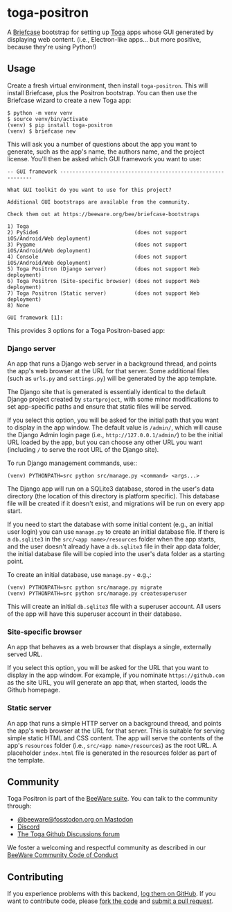 # toga-positron

A [Briefcase](https://github.com/beeware/briefcase) bootstrap for setting up
[Toga](https://github.com/beeware/toga) apps whose GUI generated by displaying web
content. (i.e., Electron-like apps... but more positive, because they're using Python!)

## Usage

Create a fresh virtual environment, then install `toga-positron`. This will install
Briefcase, plus the Positron bootstrap. You can then use the Briefcase wizard to create
a new Toga app:

    $ python -m venv venv
    $ source venv/bin/activate
    (venv) $ pip install toga-positron
    (venv) $ briefcase new

This will ask you a number of questions about the app you want to generate, such as the
app's name, the authors name, and the project license. You'll then be asked which GUI
framework you want to use:

    -- GUI framework -------------------------------------------------------------

    What GUI toolkit do you want to use for this project?

    Additional GUI bootstraps are available from the community.

    Check them out at https://beeware.org/bee/briefcase-bootstraps

    1) Toga
    2) PySide6                               (does not support iOS/Android/Web deployment)
    3) Pygame                                (does not support iOS/Android/Web deployment)
    4) Console                               (does not support iOS/Android/Web deployment)
    5) Toga Positron (Django server)         (does not support Web deployment)
    6) Toga Positron (Site-specific browser) (does not support Web deployment)
    7) Toga Positron (Static server)         (does not support Web deployment)
    8) None

    GUI framework [1]:

This provides 3 options for a Toga Positron-based app:

### Django server

An app that runs a Django web server in a background thread, and points the app's web
browser at the URL for that server. Some additional files (such as `urls.py` and
`settings.py`) will be generated by the app template.

The Django site that is generated is essentially identical to the default Django project
created by `startproject`, with some minor modifications to set app-specific paths and
ensure that static files will be served.

If you select this option, you will be asked for the initial path that you want to
display in the app window. The default value is `/admin/`, which will cause the Django
Admin login page (i.e., `http://127.0.0.1/admin/`) to be the initial URL loaded by the
app, but you can choose any other URL you want (including `/` to serve the root URL
of the Django site).

To run Django management commands, use::

    (venv) PYTHONPATH=src python src/manage.py <command> <args...>

The Django app will run on a SQLite3 database, stored in the user's data directory (the
location of this directory is platform specific). This database file will be created if
it doesn't exist, and migrations will be run on every app start.

If you need to start the database with some initial content (e.g., an initial user
login) you can use `manage.py` to create an initial database file. If there is a
`db.sqlite3` in the `src/<app name>/resources` folder when the app starts, and the
user doesn't already have a `db.sqlite3` file in their app data folder, the initial
database file will be copied into the user's data folder as a starting point.

To create an initial database, use `manage.py` - e.g.,:

    (venv) PYTHONPATH=src python src/manage.py migrate
    (venv) PYTHONPATH=src python src/manage.py createsuperuser

This will create an initial `db.sqlite3` file with a superuser account. All users
of the app will have this superuser account in their database.

### Site-specific browser

An app that behaves as a web browser that displays a single, externally served URL.

If you select this option, you will be asked for the URL that you want to display in the
app window. For example, if you nominate `https://github.com` as the site URL, you will
generate an app that, when started, loads the Github homepage.

### Static server

An app that runs a simple HTTP server on a background thread, and points the app's web
browser at the URL for that server. This is suitable for serving simple static HTML and
CSS content. The app will serve the contents of the app's `resources` folder (i.e.,
`src/<app name>/resources`) as the root URL. A placeholder `index.html` file is generated
in the resources folder as part of the template.

Community
---------

Toga Positron is part of the [BeeWare suite](https://beeware.org). You can talk to the
community through:

* [@beeware@fosstodon.org on Mastodon](https://fosstodon.org/@beeware)
* [Discord](https://beeware.org/bee/chat/)
* [The Toga Github Discussions forum](https://github.com/beeware/toga/discussions)

We foster a welcoming and respectful community as described in our
[BeeWare Community Code of Conduct](https://beeware.org/community/behavior/)

## Contributing

If you experience problems with this backend, [log them on
GitHub](https://github.com/beeware/toga/issues). If you want to contribute code, please
[fork the code](https://github.com/beeware/toga) and [submit a pull
request](https://github.com/beeware/toga/pulls).
